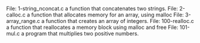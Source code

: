 File: 1-string_nconcat.c a function that concatenates two strings.
File: 2-calloc.c  a function that allocates memory for an array, using malloc
File: 3-array_range.c a function that creates an array of integers.
File: 100-realloc.c  a function that reallocates a memory block using malloc and free
File: 101-mul.c a program that multiplies two positive numbers.

